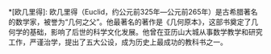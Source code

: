 *[欧几里得]: 欧几里得（Euclid，约公元前325年—公元前265年）是古希腊著名的数学家，被誉为“几何之父”。他最著名的著作是《几何原本》，这部书奠定了几何学的基础，影响了后世的科学文化发展。他曾在亚历山大城从事数学教学和研究工作，严谨治学，提出了五大公设，成为历史上最成功的教科书之一。